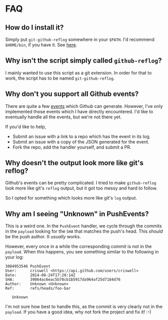 # FAQ

## How do I install it?

Simply put `git-github-reflog` somewhere in your `$PATH`. I'd recommend
`$HOME/bin`, if you have it. See [here](http://askubuntu.com/a/9849).

## Why isn't the script simply called `github-reflog`?

I mainly wanted to use this script as a git extension. In order for that
to work, the script has to be named `git-github-reflog`.

## Why don't you support all Github events?

There are quite a few
[events](https://developer.github.com/v3/activity/events/types/) which
Github can generate. However, I've only implemented those events which I have
directly encountered. I'd like to eventually handle all the events, but we're
not there yet.

If you'd like to help,

* Submit an issue with a link to a repo which has the event in its log.
* Submit an issue with a copy of the JSON generated for the event.
* Fork the repo, add the handler yourself, and submit a PR.

## Why doesn't the output look more like git's reflog?

Github's events can be pretty complicated. I tried to make `github-reflog`
look more like git's `reflog` output, but it got too messy and hard to follow.

So I opted for something which looks more like git's `log` output.

## Why am I seeing "Unknown" in PushEvents?

This is a weird one. In the `PushEvent` handler, we cycle through the commits
in the `payload` looking for the `SHA` that matches the push's head. This
*should* be the push author. It *usually* works.

However, every once in a while the corresponding commit is not in the
`payload`. When this happens, you see something similar to the following in
your log:

```
3084953546 PushEvent
User:      criswell <https://api.github.com/users/criswell>
Date:      2014-08-24T17:28:14Z
SHA:       39864ac6eac5b78cb1b5917da964af25d7184d76
Author:    Unknown <Unknown>
Ref:       refs/heads/foo-bar

   Unknown
```

I'm not sure how best to handle this, as the commit is very clearly not in the
`payload`. If you have a good idea, why not fork the project and fix it! :-)

